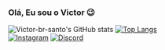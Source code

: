 ### Olá, Eu sou o Victor 😉

![Victor-br-santo's GitHub stats](https://github-readme-stats.vercel.app/api?username=Victor-br-santo&show_icons=true&theme=dark)
[![Top Langs](https://github-readme-stats.vercel.app/api/top-langs/?username=Victor-br-santo)](https://github.com/Victor-br-santo/github-readme-stats.icons=true&theme=dark)
<br>
[![Instagram](https://img.shields.io/badge/Gmail-D14836?style=for-the-badge&logo=gmail&logoColor=white)](mailto:neewjax@gmail.com)
[![Discord](https://img.shields.io/badge/Discord-7289DA?style=for-the-badge&logo=discord&logoColor=white)](https://discord.com/users/820828835440230400)
